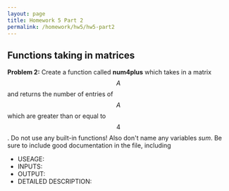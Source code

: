 ```yaml
---
layout: page
title: Homework 5 Part 2
permalink: /homework/hw5/hw5-part2
---
```


## Functions taking in matrices

**Problem 2:**
Create a function called **num4plus** which takes in a matrix $$A$$ and returns the number of entries of $$A$$ which are greater than or equal to $$4$$. Do not use any built-in functions! Also don't name any variables *sum*.  Be sure to include good documentation in the file, including
* USEAGE:
* INPUTS:
* OUTPUT:
* DETAILED DESCRIPTION:


